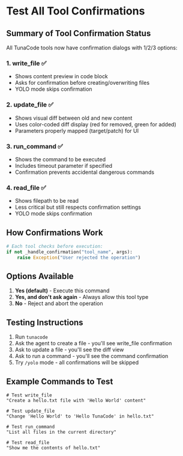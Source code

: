 # Test All Tool Confirmations

## Summary of Tool Confirmation Status

All TunaCode tools now have confirmation dialogs with 1/2/3 options:

### 1. **write_file** ✅

- Shows content preview in code block
- Asks for confirmation before creating/overwriting files
- YOLO mode skips confirmation

### 2. **update_file** ✅

- Shows visual diff between old and new content
- Uses color-coded diff display (red for removed, green for added)
- Parameters properly mapped (target/patch) for UI

### 3. **run_command** ✅

- Shows the command to be executed
- Includes timeout parameter if specified
- Confirmation prevents accidental dangerous commands

### 4. **read_file** ✅

- Shows filepath to be read
- Less critical but still respects confirmation settings
- YOLO mode skips confirmation

## How Confirmations Work

```python
# Each tool checks before execution:
if not _handle_confirmation("tool_name", args):
    raise Exception("User rejected the operation")
```

## Options Available

1. **Yes (default)** - Execute this command
2. **Yes, and don't ask again** - Always allow this tool type
3. **No** - Reject and abort the operation

## Testing Instructions

1. Run `tunacode`
2. Ask the agent to create a file - you'll see write_file confirmation
3. Ask to update a file - you'll see the diff view
4. Ask to run a command - you'll see the command confirmation
5. Try `/yolo` mode - all confirmations will be skipped

## Example Commands to Test

```
# Test write_file
"Create a hello.txt file with 'Hello World' content"

# Test update_file
"Change 'Hello World' to 'Hello TunaCode' in hello.txt"

# Test run_command
"List all files in the current directory"

# Test read_file
"Show me the contents of hello.txt"
```
